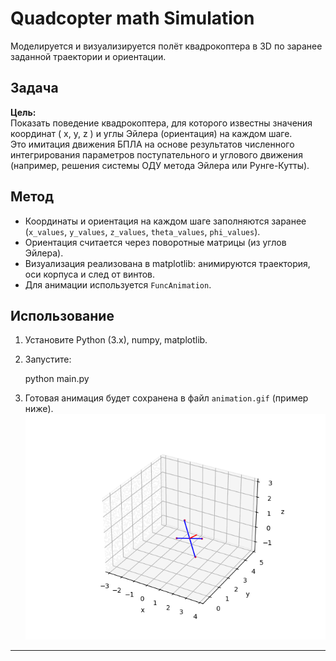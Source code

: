 # Quadcopter math Simulation

Моделируется и визуализируется полёт квадрокоптера в 3D по заранее заданной траектории и ориентации.

## Задача

**Цель:**  
Показать поведение квадрокоптера, для которого известны значения координат \( x, y, z \) и углы Эйлера (ориентация) на каждом шаге.  
Это имитация движения БПЛА на основе результатов численного интегрирования параметров поступательного и углового движения (например, решения системы ОДУ метода Эйлера или Рунге-Кутты).

## Метод

- Координаты и ориентация на каждом шаге заполняются заранее (`x_values`, `y_values`, `z_values`, `theta_values`, `phi_values`).
- Ориентация считается через поворотные матрицы (из углов Эйлера).
- Визуализация реализована в matplotlib: анимируются траектория, оси корпуса и след от винтов.
- Для анимации используется `FuncAnimation`.

## Использование

1. Установите Python (3.x), numpy, matplotlib.
2. Запустите:
   
   python main.py
   

3. Готовая анимация будет сохранена в файл `animation.gif` (пример ниже).
   ![animation](animation.gif)

---
